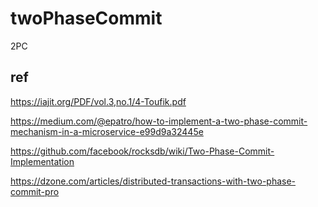 # twoPhaseCommit
2PC 


## ref

https://iajit.org/PDF/vol.3,no.1/4-Toufik.pdf

https://medium.com/@epatro/how-to-implement-a-two-phase-commit-mechanism-in-a-microservice-e99d9a32445e

https://github.com/facebook/rocksdb/wiki/Two-Phase-Commit-Implementation

https://dzone.com/articles/distributed-transactions-with-two-phase-commit-pro
